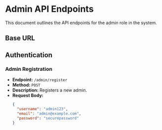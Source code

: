 # Admin API Endpoints

This document outlines the API endpoints for the admin role in the system.

## Base URL



## Authentication

### Admin Registration
- **Endpoint:** `/admin/register`
- **Method:** `POST`
- **Description:** Registers a new admin.
- **Request Body:**
  ```json
  {
    "username": "admin123",
    "email": "admin@example.com",
    "password": "securepassword"
  }
